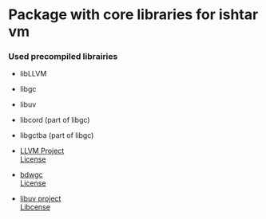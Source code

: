 # Package with core libraries for ishtar vm


### Used precompiled librairies

- libLLVM
- libgc
- libuv
- libcord (part of libgc)
- libgctba (part of libgc)


- [LLVM Project](https://github.com/llvm/llvm-project)      
  [License](https://github.com/llvm/llvm-project/blob/main/LICENSE.TXT)     

- [bdwgc](https://github.com/ivmai/bdwgc)       
  [License](https://github.com/ivmai/bdwgc/blob/master/LICENSE)     
        
- [libuv project](https://github.com/libuv/libuv)       
  [Libcense](https://github.com/libuv/libuv/blob/v1.x/LICENSE)      